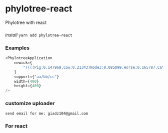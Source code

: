 # phylotree-react

Phylotree with react

###

_install_
`yarn add phylotree-react`

### Examples

```javascript
<PhylotreeApplication
    newick={
        "((((Pig:0.147969,Cow:0.21343)Node3:0.085099,Horse:0.165787,Cat:0.264806)Node2:0.058611,((RhMonkey:0.002015,Baboon:0.003108)Node9:0.022733,(Human:0.004349,Chimp:0.000799)Node12:0.011873)Node8:0.101856)Node1:0.340802,Rat:0.050958,Mouse:0.09795)"
    }
    support={"aa/bb/cc"}
    width={400}
    height={400}
/>
```

### customize uploader

`send email for me: giadz104@gmail.com`

### For react
